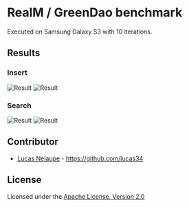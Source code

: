 # RealM / GreenDao benchmark

Executed on Samsung Galaxy S3 with 10 iterations.

## Results

### Insert

![Result](https://github.com/lucas34/realm-benchmark/blob/master/results/insert_50k.png)
![Result](https://github.com/lucas34/realm-benchmark/blob/master/results/insert_100k.png)

### Search

![Result](https://github.com/lucas34/realm-benchmark/blob/master/results/search_100k_e.png)
![Result](https://github.com/lucas34/realm-benchmark/blob/master/results/search_100k_luc.png)

## Contributor

* [Lucas Nelaupe](http://www.lucas-nelaupe.fr/) - <https://github.com/lucas34>

## License

Licensed under the [Apache License, Version 2.0](http://www.apache.org/licenses/LICENSE-2.0.html)
